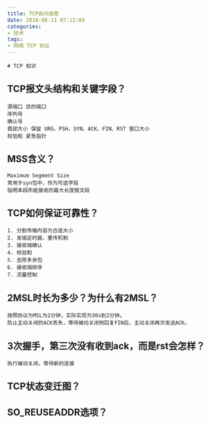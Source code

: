 ```yaml
---
title: TCP自问自答
date: 2018-06-11 07:12:04
categories:
- 技术 
tags:
- 网络 TCP 协议
---
```

    
    # TCP 知识
## TCP报文头结构和关键字段？

```
源端口 目的端口
序列号
确认号
首部大小 保留 URG、PSH、SYN、ACK、FIN、RST 窗口大小
校验和 紧急指针
```
<!--more-->
## MSS含义？

```
Maximum Segment Size
常用于syn包中，作为可选字段
指明本段所能接收的最大长度报文段
```
## TCP如何保证可靠性？
 
 ```
 1. 分割传输内容为合适大小
 2. 发端定时器、重传机制
 3. 接收端确认
 4. 校验和
 5. 去除多余包
 6. 接收端排序
 7. 流量控制
 ```    
 
## 2MSL时长为多少？为什么有2MSL？

```
按照协议为MSL为2分钟，实际实现为30s到2分钟。
防止主动关闭的ACK丢失，等待被动关闭侧回复FIN后，主动关闭再次发送ACK。
```
## 3次握手，第三次没有收到ack，而是rst会怎样？
 
```
执行被动关闭，等待新的连接
```
## TCP状态变迁图？


## SO_REUSEADDR选项？


